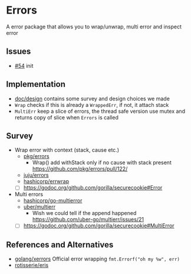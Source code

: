 # Errors

A error package that allows you to wrap/unwrap, multi error and inspect error

## Issues

- [#54](https://github.com/dyweb/gommon/issues/54) init 

## Implementation

- [doc/design](doc/design) contains some survey and design choices we made
- `Wrap` checks if this is already a `WrappedErr`, if not, it attach stack
- `MultiErr` keep a slice of errors, the thread safe version use mutex and returns copy of slice when `Errors` is called

## Survey

- Wrap error with context (stack, cause etc.)
  - [pkg/errors](doc/pkg-errors.md)
    - Wrap() add withStack only if no cause with stack present https://github.com/pkg/errors/pull/122/
  - [juju/errors](doc/juju-errors.md)
  - [hashicorp/errwrap](doc/hashicorp-errwrap.md)
  - [ ] https://godoc.org/github.com/gorilla/securecookie#Error
- Multi errors
  - [hashicorp/go-multierror](doc/hashicorp-go-multierror.md)
  - [uber/multierr](doc/uber-multierr.md)
    - Wish we could tell if the append happened  https://github.com/uber-go/multierr/issues/21
  - [ ] https://godoc.org/github.com/gorilla/securecookie#MultiError

## References and Alternatives

- [golang/xerrors](https://github.com/golang/xerrors) Official error wrapping `fmt.Errorf("oh my %w", err)`
- [rotisserie/eris](https://github.com/rotisserie/eris)